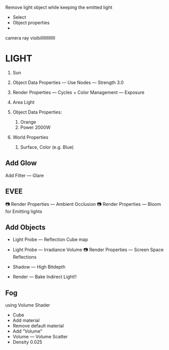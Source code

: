Remove light object while keeping the emitted light
+ Select
+ Object properties
+ 
camera
ray visibilllllllllllll

# LIGHT

1. Sun
2. Object Data Properties — Use Nodes — Strength 3.0
3. Render Properties — Cycles + Color Management — Exposure

2. Area Light
3. Object Data Properties:
    1. Orange
    2. Power 2000W

1. World Properties
    1. Surface, Color (e.g. Blue)

## Add Glow

Add Filter — Glare

## EVEE
📷 Render Properties —  Ambient Occlusion
📷 Render Properties — Bloom for Emitting lights

## Add Objects
+ Light Probe — Reflection Cube map
+ Light Probe — Irradiance Volume
📷 Render Properties — Screen Space Reflections

+ Shadow — High Bitdepth
+ Render — Bake Indirect Light!!

## Fog
using Volume Shader

+ Cube
+ Add material 
+ Remove default material
+ Add “Volume”
+ Volume — Volume Scatter
+ Density 0.025